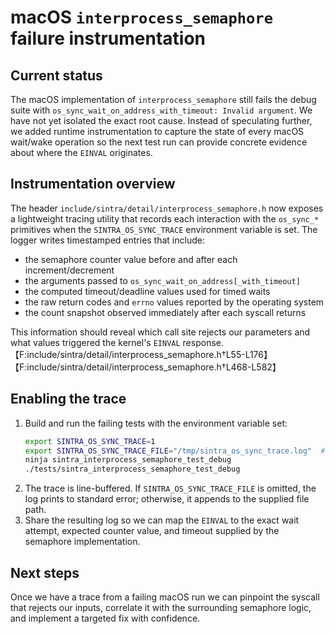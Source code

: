 # macOS `interprocess_semaphore` failure instrumentation

## Current status

The macOS implementation of `interprocess_semaphore` still fails the debug suite with
`os_sync_wait_on_address_with_timeout: Invalid argument`. We have not yet isolated the exact
root cause. Instead of speculating further, we added runtime instrumentation to capture the
state of every macOS wait/wake operation so the next test run can provide concrete evidence
about where the `EINVAL` originates.

## Instrumentation overview

The header `include/sintra/detail/interprocess_semaphore.h` now exposes a lightweight tracing
utility that records each interaction with the `os_sync_*` primitives when the
`SINTRA_OS_SYNC_TRACE` environment variable is set. The logger writes timestamped entries that
include:

- the semaphore counter value before and after each increment/decrement
- the arguments passed to `os_sync_wait_on_address[_with_timeout]`
- the computed timeout/deadline values used for timed waits
- the raw return codes and `errno` values reported by the operating system
- the count snapshot observed immediately after each syscall returns

This information should reveal which call site rejects our parameters and what values triggered
the kernel's `EINVAL` response.【F:include/sintra/detail/interprocess_semaphore.h†L55-L176】【F:include/sintra/detail/interprocess_semaphore.h†L468-L582】

## Enabling the trace

1. Build and run the failing tests with the environment variable set:
   ```bash
   export SINTRA_OS_SYNC_TRACE=1
   export SINTRA_OS_SYNC_TRACE_FILE="/tmp/sintra_os_sync_trace.log"  # optional; defaults to stderr
   ninja sintra_interprocess_semaphore_test_debug
   ./tests/sintra_interprocess_semaphore_test_debug
   ```
2. The trace is line-buffered. If `SINTRA_OS_SYNC_TRACE_FILE` is omitted, the log prints to
   standard error; otherwise, it appends to the supplied file path.
3. Share the resulting log so we can map the `EINVAL` to the exact wait attempt, expected
   counter value, and timeout supplied by the semaphore implementation.

## Next steps

Once we have a trace from a failing macOS run we can pinpoint the syscall that rejects our
inputs, correlate it with the surrounding semaphore logic, and implement a targeted fix with
confidence.
